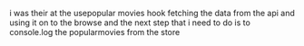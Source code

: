 i was their at the usepopular movies hook fetching the data from the api and using it on to the browse and the next step that i need to do is to console.log the popularmovies from the store 